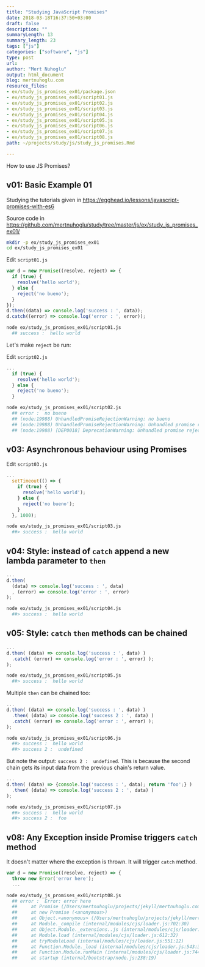 ```yaml
---
title: "Studying JavaScript Promises"
date: 2018-03-18T16:37:50+03:00 
draft: false
description: ""
summaryLength: 13
summary_length: 23
tags: ["js"]
categories: ["software", "js"]
type: post
url:
author: "Mert Nuhoglu"
output: html_document
blog: mertnuhoglu.com
resource_files:
- ex/study_js_promises_ex01/package.json
- ex/study_js_promises_ex01/script01.js
- ex/study_js_promises_ex01/script02.js
- ex/study_js_promises_ex01/script03.js
- ex/study_js_promises_ex01/script04.js
- ex/study_js_promises_ex01/script05.js
- ex/study_js_promises_ex01/script06.js
- ex/study_js_promises_ex01/script07.js
- ex/study_js_promises_ex01/script08.js
path: ~/projects/study/js/study_js_promises.Rmd

---
```


How to use JS Promises?

<!--more-->

<!-- toc -->


## v01: Basic Example 01

Studying the tutorials given in https://egghead.io/lessons/javascript-promises-with-es6

Source code in https://github.com/mertnuhoglu/study/tree/master/js/ex/study_js_promises_ex01/

``` bash
mkdir -p ex/study_js_promises_ex01
cd ex/study_js_promises_ex01
``` 

Edit `script01.js`

``` js
var d = new Promise((resolve, reject) => {
  if (true) {
    resolve('hello world');
  } else {
    reject('no bueno');
  }
});
d.then((data) => console.log('success : ', data));
d.catch((error) => console.log('error : ', error));
``` 

``` bash
node ex/study_js_promises_ex01/script01.js
  ## success :  hello world
``` 

Let's make `reject` be run:

Edit `script02.js`

``` js
...
  if (true) {
    resolve('hello world');
  } else {
    reject('no bueno');
  }
``` 

``` bash
node ex/study_js_promises_ex01/script02.js
  ## error :  no bueno
  ## (node:19988) UnhandledPromiseRejectionWarning: no bueno
  ## (node:19988) UnhandledPromiseRejectionWarning: Unhandled promise rejection. This error originated either by throwing inside of an async function without a catch block, or by rejecting a promise which was not handled with .catch(). (rejection id: 2)
  ## (node:19988) [DEP0018] DeprecationWarning: Unhandled promise rejections are deprecated. In the future, promise rejections that are not handled will terminate the Node.js process with a non-zero exit code.
``` 

## v03: Asynchronous behaviour using Promises

Edit `script03.js`

``` js
...
  setTimeout(() => {
    if (true) {
      resolve('hello world');
    } else {
      reject('no bueno');
    }
  }, 1000);
``` 

``` bash
node ex/study_js_promises_ex01/script03.js
  ##> success :  hello world
``` 

## v04: Style: instead of `catch` append a new lambda parameter to `then`

``` js
...
d.then(
  (data) => console.log('success : ', data)
  , (error) => console.log('error : ', error)
);
``` 

``` bash
node ex/study_js_promises_ex01/script04.js
  ##> success :  hello world
``` 

## v05: Style: `catch` `then` methods can be chained

``` js
...
d.then( (data) => console.log('success : ', data) )
  .catch( (error) => console.log('error : ', error) );
);
``` 

``` bash
node ex/study_js_promises_ex01/script05.js
  ##> success :  hello world
``` 

Multiple `then` can be chained too:

``` js
...
d.then( (data) => console.log('success : ', data) )
  .then( (data) => console.log('success 2 : ', data) )
  .catch( (error) => console.log('error : ', error) );
);
``` 

``` bash
node ex/study_js_promises_ex01/script06.js
  ##> success :  hello world
  ##> success 2 :  undefined
``` 

But note the output: `success 2 :  undefined`. This is because the second chain gets its input data from the previous chain's return value.

``` js
...
d.then( (data) => {console.log('success : ', data); return 'foo';} )
  .then( (data) => console.log('success 2 : ', data) )
);
``` 

``` bash
node ex/study_js_promises_ex01/script07.js
  ##> success :  hello world
  ##> success 2 :  foo
``` 

## v08: Any Exception inside Promise triggers `catch` method

It doesn't matter where the exception is thrown. It will trigger `catch` method.

``` js
var d = new Promise((resolve, reject) => {
  throw new Error('error here');
  ...
``` 

``` bash
node ex/study_js_promises_ex01/script08.js
  ## error :  Error: error here
  ##     at Promise (/Users/mertnuhoglu/projects/jekyll/mertnuhoglu.com/content/tech/ex/study_js_promises_ex01/script08.js:2:9)
  ##     at new Promise (<anonymous>)
  ##     at Object.<anonymous> (/Users/mertnuhoglu/projects/jekyll/mertnuhoglu.com/content/tech/ex/study_js_promises_ex01/script08.js:1:71)
  ##     at Module._compile (internal/modules/cjs/loader.js:702:30)
  ##     at Object.Module._extensions..js (internal/modules/cjs/loader.js:713:10)
  ##     at Module.load (internal/modules/cjs/loader.js:612:32)
  ##     at tryModuleLoad (internal/modules/cjs/loader.js:551:12)
  ##     at Function.Module._load (internal/modules/cjs/loader.js:543:3)
  ##     at Function.Module.runMain (internal/modules/cjs/loader.js:744:10)
  ##     at startup (internal/bootstrap/node.js:238:19)
``` 



